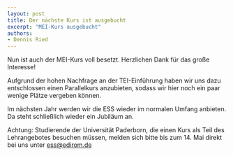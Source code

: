 ```yaml
---
layout: post
title: Der nächste Kurs ist ausgebucht
excerpt: "MEI-Kurs ausgebucht"
authors:
- Dennis Ried
---
```


Nun ist auch der MEI-Kurs voll besetzt. Herzlichen Dank für das große Interesse!

Aufgrund der hohen Nachfrage an der TEI-Einführung haben wir uns dazu entschlossen einen Parallelkurs anzubieten, sodass wir hier noch ein paar wenige Plätze vergeben können.

Im nächsten Jahr werden wir die ESS wieder im normalen Umfang anbieten. Da steht schließlich wieder ein Jubiläum an.

Achtung: Studierende der Universität Paderborn, die einen Kurs als Teil des Lehrangebotes besuchen müssen, melden sich bitte bis zum 14. Mai direkt bei uns unter [ess@edirom.de](ess@edirom.de)